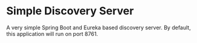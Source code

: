 # Simple Discovery Server

A very simple Spring Boot and Eureka based discovery server.  By default,
this application will run on port 8761.